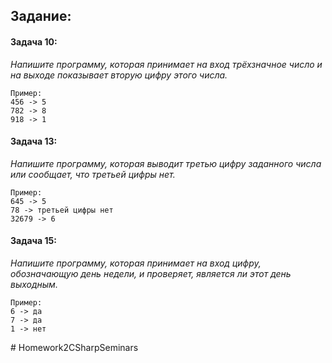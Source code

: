 ## Задание:

#### Задача 10:

_Напишите программу, которая принимает на вход трёхзначное число и на выходе показывает вторую цифру этого числа._

```text
Пример:
456 -> 5
782 -> 8
918 -> 1
```

#### Задача 13:

_Напишите программу, которая выводит третью цифру заданного числа или сообщает, что третьей цифры нет._

```text
Пример:
645 -> 5
78 -> третьей цифры нет
32679 -> 6
```

#### Задача 15:

_Напишите программу, которая принимает на вход цифру, обозначающую день недели, и проверяет, является ли этот день выходным._

```text
Пример:
6 -> да
7 -> да
1 -> нет
```
#   H o m e w o r k 2 C S h a r p S e m i n a r s  
 